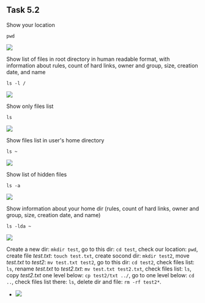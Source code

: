 ## Task 5.2

Show your location
```
pwd
```
![](https://i.imgur.com/0chVjfm.png)
 
Show list of files in root directory in human readable format, with information about rules, count of hard links, owner and group, size, creation date, and name
```
ls -l / 
```
![](https://i.imgur.com/1fVrPmE.png)

Show only files list
```
ls
```
![](https://i.imgur.com/ggMrQNG.png)

Show files list in user's home directory
```
ls ~
```
![](https://i.imgur.com/pjICBkQ.png)

Show list of hidden files
```
ls -a
```
![](https://i.imgur.com/SCYRCiy.png)

Show information about your home dir (rules, count of hard links, owner and group, size, creation date, and name)
```
ls -lda ~
```
![](https://i.imgur.com/9ylxgzi.png)


 Create a new dir: ``mkdir test``, go to this dir: ``cd test``,  check our location: ``pwd``, create file *test.txt*: ``touch test.txt``, create socond dir: ``mkdir test2``, move *test.txt* to *test2*: ``mv test.txt test2``, go to this dir: ``cd test2``, check files list: ``ls``, rename *test.txt* to *test2.txt*: ``mv test.txt test2.txt``, check files list: ``ls``, copy *test2.txt* one  level below: ``cp test2/txt ../``, go to one level below: ``cd ..``, check files list there: ``ls``, delete dir and file: ``rm -rf test2*``.
* ![](https://i.imgur.com/HjJNPQA.png)

